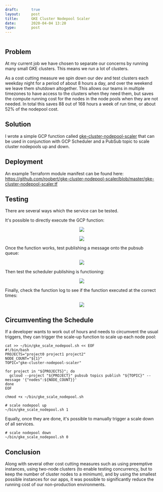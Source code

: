 ```yaml
---
draft:      true
layout:     post
title:      GKE Cluster Nodepool Scaler
date:       2020-04-04 13:20
type:       post
---
```


<p align="center">
<img src="" class="img-header-600" />
</p>

## Problem

At my current job we have chosen to separate our concerns by running many small GKE clusters. This means we run a lot of clusters.

As a cost cutting measure we spin down our dev and test clusters each weekday night for a period of about 8 hours a day, and over the weekend we leave them shutdown altogether. This allows our teams in multiple timezones to have access to the clusters when they need them, but saves the compute running cost for the nodes in the node pools when they are not needed. In total this saves 88 out of 168 hours a week of run time, or about 52% of the nodepool cost.

## Solution

I wrote a simple GCP function called [gke-cluster-nodepool-scaler](https://github.com/roobert/gke-cluster-nodepool-scaler) that can be used in conjunction with GCP Scheduler and a PubSub topic to scale cluster nodepools up and down.

## Deployment

An example Terraform module manifest can be found here: https://github.com/roobert/gke-cluster-nodepool-scaler/blob/master/gke-cluster-nodepool-scaler.tf

## Testing

There are several ways which the service can be tested.

It's possible to directly execute the GCP function:
<p align="center" class="gcp-border">
<img src="https://github.com/roobert/roobert.github.io/raw/master/images/gke_scaler/gcp_function_test.png"/>
</p>
<p align="center" class="gcp-border">
<img src="https://github.com/roobert/roobert.github.io/raw/master/images/gke_scaler/gcp_function_test_log.png"/>
</p>

Once the function works, test publishing a message onto the pubsub queue:
<p align="center" class="gcp-border">
<img src="https://github.com/roobert/roobert.github.io/raw/master/images/gke_scaler/pubsub_test.png"/>
</p>

Then test the scheduler publishing is functioning:
<p align="center" class="gcp-border">
<img src="https://github.com/roobert/roobert.github.io/raw/master/images/gke_scaler/scheduler_test.png"/>
</p>

Finally, check the function log to see if the function executed at the correct times:
<p align="center" class="gcp-border">
<img src="https://github.com/roobert/roobert.github.io/raw/master/images/gke_scaler/gcp_function_log.png"/>
</p>


## Circumventing the Schedule

If a developer wants to work out of hours and needs to circumvent the usual triggers, they can trigger the scale-up function to scale up each node pool:
```
cat >> ~/bin/gke_scale_nodepool.sh << EOF
#!/bin/bash
PROJECTS="project0 project1 project2"
NODE_COUNT="${1}"
TOPIC="gke-cluster-nodepool-scaler"

for project in "${PROJECTS}"; do
  gcloud --project "${PROJECT}" pubsub topics publish "${TOPIC}" --message '{"nodes":${NODE_COUNT}}'
done
EOF

chmod +x ~/bin/gke_scale_nodepool.sh

# scale nodepool up
~/bin/gke_scale_nodepool.sh 1
```

Equally, once they are done, it's possible to manually trigger a scale down of all services.
```
# scale nodepool down
~/bin/gke_scale_nodepool.sh 0
```

## Conclusion

Along with several other cost cutting measures such as using preemptive instances, using two-node clusters (to enable testing concurrency, but to keep the number of cluster nodes to a minimum), and by using the smallest possible instances for our apps, it was possible to significantly reduce the running cost of our non-production environments.
